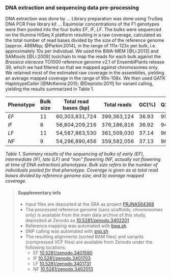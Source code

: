 ### DNA extraction and sequencing data pre-processing

DNA extraction was done by ...
Library preparation was done using TruSeq DNA PCR Free library kit ...
Equimolar concentrations of the F1 genotypes were then pooled into the four bulks _EF_, _IF_, _LF_.
The bulks were sequenced on the Illumina HiSeq X platform resulting in a raw coverage, calculated as 
the total number of read bases divided by the size of the reference genome [approx. 488Mbp; @Parkin:2014], in the 
range of 111x-123x per bulk, i.e. approximately 10x per individual. We used the BWA-MEM [@Li:2013] and SAMtools 
[@Li:2009] toolchain to map the reads for each bulk against the _Brassica oleracea_ TO1000 reference genome v2.1 of 
EnsemblPlants release 39, which we had filtered so that we mapped against chromosomes only. We retained most of the 
estimated raw coverage in the assemblies, yielding an average mapped coverage in the range of 99x-108x. We then
used GATK HaplotypeCaller [@McKenna:2010; @Depristo:2011] for variant calling, yielding the results summarized in
Table 1.

| Phenotype | Bulk size | Total read bases (bp) | Total reads | GC(%) | Q20(%) | Q30(%) | Coverage a, b | Variants   |
|-----------|-----------|-----------------------|-------------|-------|--------|--------|---------------|------------|
| _EF_      | 11        | 60,303,831,724        | 399,363,124 | 36.93 | 95.02  | 89.25  | 123, 108      | 40,224,519 |
| _IF_      | 8         | 56,804,209,216        | 376,186,816 | 36.92 | 94.84  | 88.94  | 116, 103      | 43,785,856 |
| _LF_      | 11        | 54,587,863,530        | 361,509,030 | 37.14 | 96.00  | 91.34  | 112, 100      | 42,852,937 |
| _NF_      | 9         | 54,296,890,456        | 359,582,056 | 37.13 | 96.84  | 92.81  | 111, 99       | 42,213,427 |

_Table 1. Summary results of the sequencing of bulks of early (_EF_), intermediate (_IF_), late (_LF_) and
"non" flowering (_NF_, actually not flowering at time of DNA extraction) phenotypes. Bulk size refers to the
number of individuals pooled for that phenotype. Coverage is given as a) total read bases divided by reference 
genome size; and b) average mapped coverage._

> #### Supplementary info
> - Input files are deposited at the SRA as project [PRJNA564368](https://www.ncbi.nlm.nih.gov/bioproject/PRJNA564368)
> - The processed reference genome (sans scaffolds; chromosomes only) is available from the main data archive
>   of this study, deposited at Zenodo as [10.5281/zenodo.3402201](http://doi.org/10.5281/zenodo.3402201)
> - Reference mapping was automated with [bwa.sh](../script/bwa.sh). 
> - SNP calling was automated with [snp.sh](../script/snp.sh) 
> - The resulting alignments (sorted BAM files) and variants (compressed VCF files) are  available from Zenodo under 
>   the following locations:
>   - EF [10.5281/zenodo.3401590](http://doi.org/10.5281/zenodo.3401590)
>   - IF [10.5281/zenodo.3401703](http://doi.org/10.5281/zenodo.3401703)
>   - LF [10.5281/zenodo.3401731](http://doi.org/10.5281/zenodo.3401731)
>   - NF [10.5281/zenodo.3402013](http://doi.org/10.5281/zenodo.3402013)
